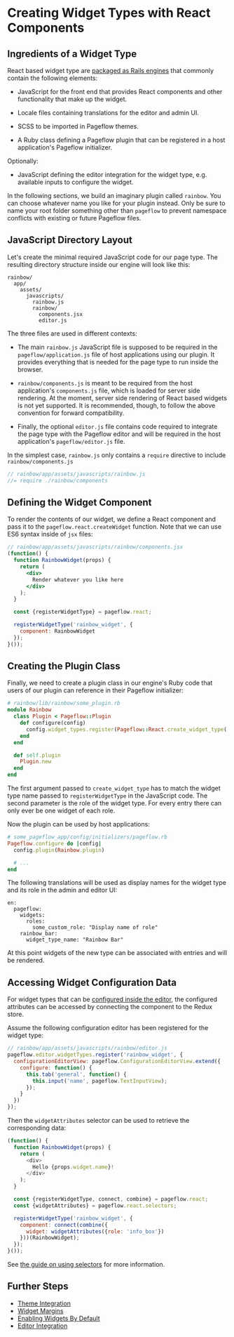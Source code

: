 # Creating Widget Types with React Components

## Ingredients of a Widget Type

React based widget type are
[packaged as Rails engines](../creating_a_pageflow_plugin_rails_engine.md)
that commonly contain the following elements:

* JavaScript for the front end that provides React components and other
  functionality that make up the widget.

* Locale files containing translations for the editor and admin UI.

* SCSS to be imported in Pageflow themes.

* A Ruby class defining a Pageflow plugin that can be registered in
  a host application's Pageflow initializer.

Optionally:

* JavaScript defining the editor integration for the widget type,
  e.g. available inputs to configure the widget.

In the following sections, we build an imaginary plugin called
`rainbow`. You can choose whatever name you like for your plugin
instead. Only be sure to name your root folder something other than
`pageflow` to prevent namespace conflicts with existing or future
Pageflow files.

## JavaScript Directory Layout

Let's create the minimal required JavaScript code for our page
type. The resulting directory structure inside our engine will look
like this:

```
rainbow/
  app/
    assets/
      javascripts/
        rainbow.js
        rainbow/
          components.jsx
          editor.js
```

The three files are used in different contexts:

* The main `rainbow.js` JavaScript file is supposed to be required in
  the `pageflow/application.js` file of host applications using our
  plugin. It provides everything that is needed for the page type to
  run inside the browser.

* `rainbow/components.js` is meant to be required from the host
  application's `components.js` file, which is loaded for server side
  rendering. At the moment, server side rendering of React based
  widgets is not yet supported. It is recommended, though, to follow
  the above convention for forward compatibility.

* Finally, the optional `editor.js` file contains code required to
  integrate the page type with the Pageflow editor and will be
  required in the host application's `pageflow/editor.js` file.

In the simplest case, `rainbow.js` only contains a `require` directive
to include `rainbow/components.js`

```js
// rainbow/app/assets/javascripts/rainbow.js
//= require ./rainbow/components
```

## Defining the Widget Component

To render the contents of our widget, we define a React component and
pass it to the `pageflow.react.createWidget` function. Note that we
can use ES6 syntax inside of `jsx` files:

```jsx
// rainbow/app/assets/javascripts/rainbow/components.jsx
(function() {
  function RainbowWidget(props) {
    return (
      <div>
        Render whatever you like here
      </div>
    );
  }

  const {registerWidgetType} = pageflow.react;

  registerWidgetType('rainbow_widget', {
    component: RainbowWidget
  });
}());
```

## Creating the Plugin Class

Finally, we need to create a plugin class in our engine's Ruby code
that users of our plugin can reference in their Pageflow initializer:

```ruby
# rainbow/lib/rainbow/some_plugin.rb
module Rainbow
  class Plugin < Pageflow::Plugin
    def configure(config)
      config.widget_types.register(Pageflow::React.create_widget_type('rainbow_widget', 'info_box'))
    end
  end

  def self.plugin
    Plugin.new
  end
end
```

The first argument passed to `create_widget_type` has to match the
widget type name passed to `registerWidgetType` in the JavaScript
code. The second parameter is the role of the widget type. For every
entry there can only ever be one widget of each role.

Now the plugin can be used by host applications:

```ruby
# some_pageflow_app/config/initializers/pageflow.rb
Pageflow.configure do |config|
  config.plugin(Rainbow.plugin)

  # ...
end
```

The following translations will be used as display names for the
widget type and its role in the admin and editor UI:

```
en:
  pageflow:
    widgets:
      roles:
        some_custom_role: "Display name of role"
    rainbow_bar:
      widget_type_name: "Rainbow Bar"
```

At this point widgets of the new type can be associated with entries
and will be rendered.

## Accessing Widget Configuration Data

For widget types that can be
[configured inside the editor](editor_integration.md), the configured
attributes can be accessed by connecting the component to the Redux
store.

Assume the following configuration editor has been registered for the
widget type:

```js
// rainbow/app/assets/javascripts/rainbow/editor.js
pageflow.editor.widgetTypes.register('rainbow_widget', {
  configurationEditorView: pageflow.ConfigurationEditorView.extend({
    configure: function() {
      this.tab('general', function() {
        this.input('name', pageflow.TextInputView);
      });
    }
  })
});
```

Then the `widgetAttributes` selector can be used to retrieve the
corresponding data:

```js
(function() {
  function RainbowWidget(props) {
    return (
      <div>
        Hello {props.widget.name}!
      </div>
    );
  }

  const {registerWidgetType, connect, combine} = pageflow.react;
  const {widgetAttributes} = pageflow.react.selectors;

  registerWidgetType('rainbow_widget', {
    component: connect(combine({
      widget: widgetAttributes({role: 'info_box'})
    }))(RainbowWidget);
  });
}());
```

See [the guide on using selectors](../using_redux_selectors.md) for more
information.

## Further Steps

* [Theme Integration](theme_integration.md)
* [Widget Margins](widget_margins.md)
* [Enabling Widgets By Default](enabling_widgets_by_default.md)
* [Editor Integration](editor_integration.md)
